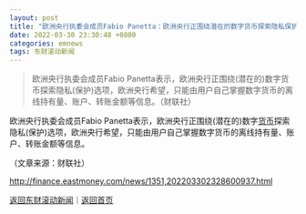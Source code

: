 ```yaml
---
layout: post
title: "欧洲央行执委会成员Fabio Panetta：欧洲央行正围绕潜在的数字货币探索隐私保护选项"
date: 2022-03-30 23:30:48 +0800
categories: emnews
tags: 东财滚动新闻
---
```

> 欧洲央行执委会成员Fabio Panetta表示，欧洲央行正围绕(潜在的)数字货币探索隐私(保护)选项，欧洲央行希望，只能由用户自己掌握数字货币的离线持有量、账户、转账金额等信息。（财联社）

<p>欧洲央行执委会成员Fabio Panetta表示，欧洲央行正围绕(潜在的)数字<span id="Info.3326"><a href="http://data.eastmoney.com/cjsj/hbgyl.html" class="infokey">货币</a></span>探索隐私(保护)选项，欧洲央行希望，只能由用户自己掌握数字货币的离线持有量、账户、转账金额等信息。</p><p class="em_media">（文章来源：财联社）</p>

<http://finance.eastmoney.com/news/1351,202203302328600937.html>

[返回东财滚动新闻](//finews.withounder.com/emnews/)｜[返回首页](//finews.withounder.com/)